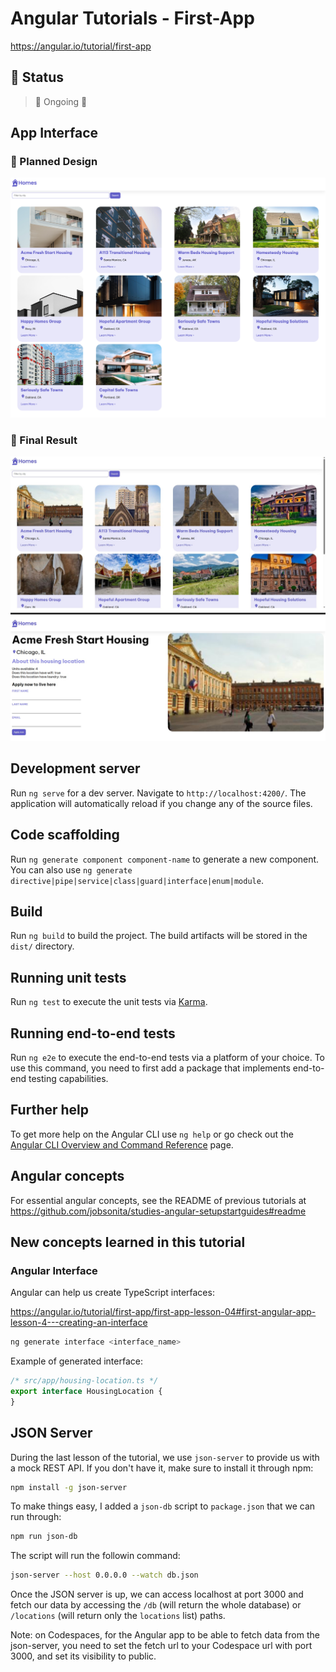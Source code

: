 # Angular Tutorials - First-App

https://angular.io/tutorial/first-app

## :hammer: Status

> :construction: Ongoing :wrench:

## App Interface

### :iphone: Planned Design

<p align="center"><img alt="Planned design" title="Angular Homes Planned Design" src="./.github/homes-app-landing-page.png" /></p>

### :tada: Final Result

<p align="center"><img alt="Final result" title="Angular Homes Final Interface" src="./.github/homes-app-landing-page-final.jpg" /></p>

## Development server

Run `ng serve` for a dev server. Navigate to `http://localhost:4200/`. The application will automatically reload if you change any of the source files.

## Code scaffolding

Run `ng generate component component-name` to generate a new component. You can also use `ng generate directive|pipe|service|class|guard|interface|enum|module`.

## Build

Run `ng build` to build the project. The build artifacts will be stored in the `dist/` directory.

## Running unit tests

Run `ng test` to execute the unit tests via [Karma](https://karma-runner.github.io).

## Running end-to-end tests

Run `ng e2e` to execute the end-to-end tests via a platform of your choice. To use this command, you need to first add a package that implements end-to-end testing capabilities.

## Further help

To get more help on the Angular CLI use `ng help` or go check out the [Angular CLI Overview and Command Reference](https://angular.io/cli) page.

## Angular concepts

For essential angular concepts, see the README of previous tutorials at https://github.com/jobsonita/studies-angular-setupstartguides#readme

## New concepts learned in this tutorial

### Angular Interface

Angular can help us create TypeScript interfaces:

https://angular.io/tutorial/first-app/first-app-lesson-04#first-angular-app-lesson-4---creating-an-interface

```bash
ng generate interface <interface_name>
```

Example of generated interface:

```typescript
/* src/app/housing-location.ts */
export interface HousingLocation {
}
```

## JSON Server

During the last lesson of the tutorial, we use `json-server` to provide us with a mock REST API. If you don't have it, make sure to install it through npm:

```bash
npm install -g json-server
```

To make things easy, I added a `json-db` script to `package.json` that we can run through:

```bash
npm run json-db
```

The script will run the followin command:

```bash
json-server --host 0.0.0.0 --watch db.json
```

Once the JSON server is up, we can access localhost at port 3000 and fetch our data by accessing the `/db` (will return the whole database) or `/locations` (will return only the `locations` list) paths.

Note: on Codespaces, for the Angular app to be able to fetch data from the json-server, you need to set the fetch url to your Codespace url with port 3000, and set its visibility to public.

